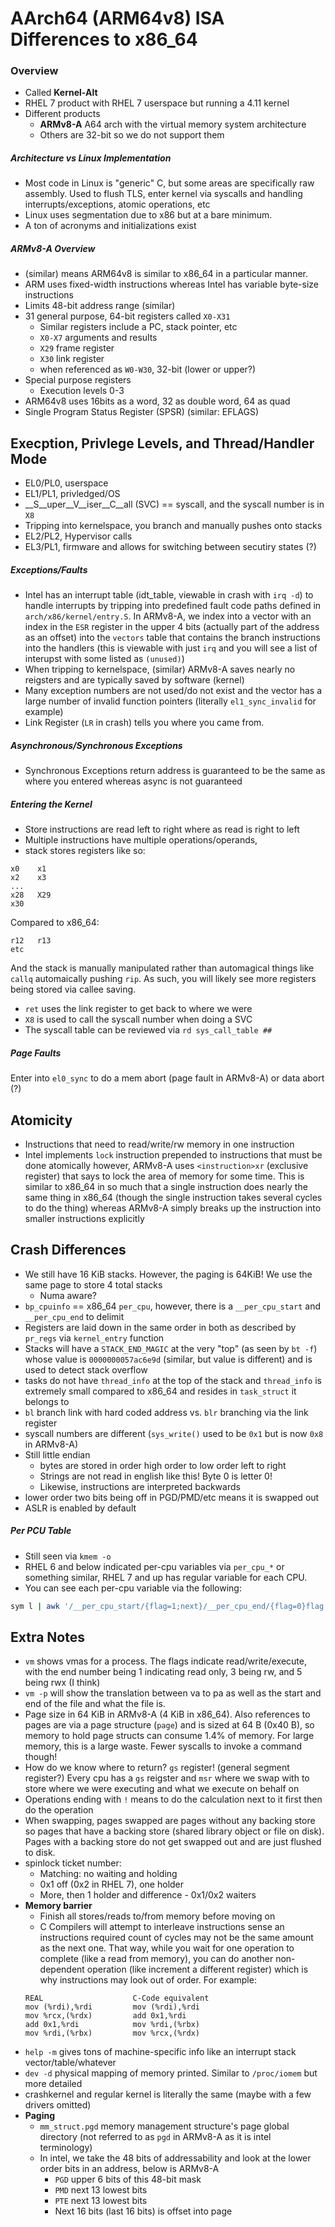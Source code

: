 # AArch64 (ARM64v8) ISA Differences to x86_64

### Overview

- Called __Kernel-Alt__
- RHEL 7 product with RHEL 7 userspace but running a 4.11 kernel
- Different products
  - __ARMv8-A__ A64 arch with the virtual memory system architecture
  - Others are 32-bit so we do not support them

##### Architecture vs Linux Implementation

- Most code in Linux is "generic" C, but some areas are specifically raw assembly.  Used to flush
  TLS, enter kernel via syscalls and handling interrupts/exceptions, atomic operations, etc
- Linux uses segmentation due to x86 but at a bare minimum.
- A ton of acronyms and initializations exist

##### ARMv8-A Overview

- (similar) means ARM64v8 is similar to x86_64 in a particular manner.
- ARM uses fixed-width instructions whereas Intel has variable byte-size instructions
- Limits 48-bit address range (similar)
- 31 general purpose, 64-bit registers called `X0-X31`
  - Similar registers include a PC, stack pointer, etc
  - `X0-X7` arguments and results
  - `X29` frame register
  - `X30` link register
  - when referenced as `W0-W30`, 32-bit (lower or upper?)
- Special purpose registers
  - Execution levels 0-3
- ARM64v8 uses 16bits as a word, 32 as double word, 64 as quad
- Single Program Status Register (SPSR) (similar: EFLAGS)

## Execption, Privlege Levels, and Thread/Handler Mode

- EL0/PL0, userspace
- EL1/PL1, privledged/OS
- __S__uper__V__iser__C__all (SVC) == syscall, and the syscall number is in `X8`
- Tripping into kernelspace, you branch and manually pushes onto stacks
- EL2/PL2, Hypervisor  calls
- EL3/PL1, firmware and allows for switching between secutiry states (?)

##### Exceptions/Faults

- Intel has an interrupt table (idt_table, viewable in crash with `irq -d`) to handle interrupts by tripping into predefined fault code paths defined in `arch/x86/kernel/entry.S`. In ARMv8-A, we index into a vector with an index in the `ESR` register in the upper 4 bits (actually part of the address as an offset) into the `vectors` table that contains the branch instructions into the handlers (this is viewable with just `irq` and you will see a list of interupst with some listed as `(unused)`)
- When tripping to kernelspace, (similar) ARMv8-A saves nearly no reigsters and are typically saved by software (kernel)
- Many exception numbers are not used/do not exist and the vector has a large number of invalid function pointers (literally `el1_sync_invalid` for example)
- Link Register (`LR` in crash) tells you where you came from.

##### Asynchronous/Synchronous Exceptions

- Synchronous Exceptions return address is guaranteed to be the same as where you entered whereas async is not guaranteed

##### Entering the Kernel

- Store instructions are read left to right where as read is right to left
- Multiple instructions have multiple operations/operands,
- stack stores registers like so:
```
x0    x1
x2    x3
...
x28   X29
x30
```
Compared to x86_64:
```
r12   r13
etc
```
And the stack is manually manipulated rather than automagical things like `callq` automaically pushing `rip`. As such, you will likely see more registers being stored via callee saving.
- `ret` uses the link register to get back to where we were
- `X8` is used to call the syscall number when doing a SVC
- The syscall table can be reviewed via `rd sys_call_table ##`

##### Page Faults

Enter into `el0_sync` to do a mem abort (page fault in ARMv8-A) or data abort (?)

## Atomicity

- Instructions that need to read/write/rw memory in one instruction
- Intel implements `lock` instruction prepended to instructions that must be done atomically however, ARMv8-A uses `<instruction>xr` (exclusive register) that says to lock the area of memory for some time. This is similar to x86_64 in so much that a single instruction does nearly the same thing in x86_64 (though the single instruction takes several cycles to do the thing) whereas ARMv8-A simply breaks up the instruction into smaller instructions explicitly

## Crash Differences

- We still have 16 KiB stacks. However, the paging is 64KiB! We use the same page to store 4 total stacks
  - Numa aware?
- `bp_cpuinfo` == x86_64 `per_cpu`, however, there is a `__per_cpu_start` and `__per_cpu_end` to delimit
- Registers are laid down in the same order in both as described by `pr_regs` via `kernel_entry` function
- Stacks will have a `STACK_END_MAGIC` at the very "top" (as seen by `bt -f`) whose value is `0000000057ac6e9d` (similar, but value is different) and is used to detect stack overflow
- tasks do not have `thread_info` at the top of the stack and `thread_info` is extremely small compared to x86_64 and resides in `task_struct` it belongs to
- `bl` branch link with hard coded address vs. `blr` branching via the link register
- syscall numbers are different (`sys_write()` used to be `0x1` but is now `0x8` in ARMv8-A)
- Still little endian
  - bytes are stored in order high order to low order left to right
  - Strings are not read in english like this! Byte 0 is letter 0!
  - Likewise, instructions are interpreted backwards
- lower order two bits being off in PGD/PMD/etc means it is swapped out
- ASLR is enabled by default

##### Per PCU Table

- Still seen via `kmem -o`
- RHEL 6 and below indicated per-cpu variables via `per_cpu_*` or something similar, RHEL 7 and up has regular variable for each CPU.
- You can see each per-cpu variable via the following:
```bash
sym ­l | awk '/__per_cpu_start/{flag=1;next}/__per_cpu_end/{flag=0}flag'
```

## Extra Notes

- `vm` shows vmas for a process. The flags indicate read/write/execute, with the end number being 1 indicating read only, 3 being rw, and 5 being rwx (I think)
- `vm -p` will show the translation between va to pa as well as the start and end of the file and what the file is.
- Page size in 64 KiB in ARMv8-A (4 KiB in x86_64). Also references to pages are via a page structure (`page`) and is sized at 64 B (0x40 B), so memory to hold page structs can consume 1.4% of memory. For large memory, this is a large waste. Fewer syscalls to invoke a command though!
- How do we know where to return? `gs` register! (general segment register?) Every cpu has a `gs` reigster and `msr`  where we swap with to store where we were executing and what we execute on behalf on
- Operations ending with `!` means to do the calculation next to it first then do the operation
- When swapping, pages swapped are pages without any backing store so pages that have a backing store (shared library object or file on disk). Pages with a backing store do not get swapped out and are just flushed to disk.
- spinlock ticket number:
  - Matching: no waiting and holding
  - 0x1 off (0x2 in RHEL 7), one holder
  - More, then 1 holder and difference - 0x1/0x2 waiters
- __Memory barrier__
  - Finish all stores/reads to/from memory before moving on
  - C Compilers will attempt to interleave instructions sense an instructions required count of cycles may not be the same amount as the next one. That way, while you wait for one operation to complete (like a read from memory), you can do another non-dependent operation (like increment a different register) which is why instructions may look out of order. For example:
  ```
  REAL                    C-Code equivalent
  mov (%rdi),%rdi         mov (%rdi),%rdi
  mov %rcx,(%rdx)         add 0x1,%rdi
  add 0x1,%rdi            mov %rdi,(%rbx)
  mov %rdi,(%rbx)         mov %rcx,(%rdx)
  ```
- `help -m` gives tons of machine-specific info like an interrupt stack vector/table/whatever
- `dev -d` physical mapping of memory printed. Similar to `/proc/iomem` but more detailed
- crashkernel and regular kernel is literally the same (maybe with a few drivers omitted)
- __Paging__
  - `mm_struct.pgd` memory management structure's page global directory (not referred to as `pgd` in ARMv8-A as it is intel terminology)
  - In intel, we take the 48 bits of addressability and look at the lower order bits in an address, below is ARMv8-A
    - `PGD` upper 6 bits of this 48-bit mask
    - `PMD` next 13 lowest bits
    - `PTE` next 13 lowest bits
    - Next 16 bits (last 16 bits) is offset into page
